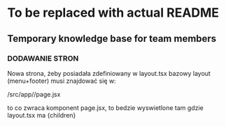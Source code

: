 # To be replaced with actual README 

## Temporary knowledge base for team members

### DODAWANIE STRON
Nowa strona, żeby posiadała zdefiniowany w layout.tsx bazowy layout (menu+footer) musi znajdować się w:

/src/app/<nazwa-sciezki-w-URL>/page.jsx

to co zwraca komponent page.jsx, to bedzie wyswietlone tam gdzie layout.tsx ma {children}